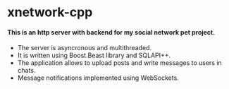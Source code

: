 # xnetwork-cpp
#### This is an http server with backend for my social network pet project. 
- The server is asyncronous and multithreaded. 
- It is written using Boost.Beast library and SQLAPI++. 
- The application allows to upload posts and write messages to users in chats. 
- Message notifications implemented using WebSockets. 
